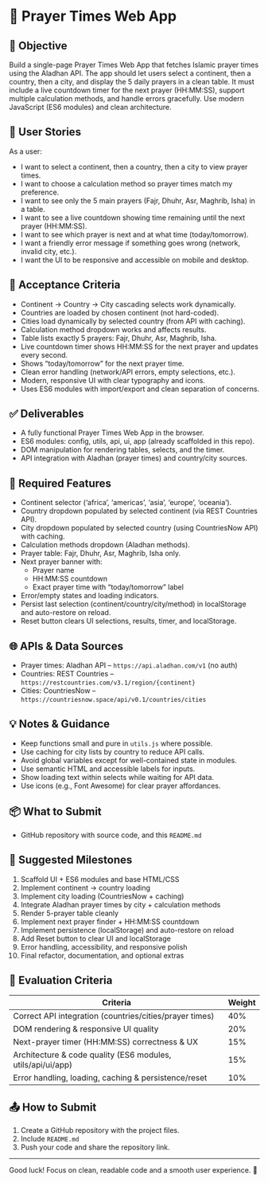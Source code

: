 # 🕌 Prayer Times Web App 

## 🎯 Objective
Build a single-page Prayer Times Web App that fetches Islamic prayer times using the Aladhan API. The app should let users select a continent, then a country, then a city, and display the 5 daily prayers in a clean table. It must include a live countdown timer for the next prayer (HH:MM:SS), support multiple calculation methods, and handle errors gracefully. Use modern JavaScript (ES6 modules) and clean architecture.

## 👤 User Stories
As a user:
- I want to select a continent, then a country, then a city to view prayer times.
- I want to choose a calculation method so prayer times match my preference.
- I want to see only the 5 main prayers (Fajr, Dhuhr, Asr, Maghrib, Isha) in a table.
- I want to see a live countdown showing time remaining until the next prayer (HH:MM:SS).
- I want to see which prayer is next and at what time (today/tomorrow).
- I want a friendly error message if something goes wrong (network, invalid city, etc.).
- I want the UI to be responsive and accessible on mobile and desktop.

## 🔑 Acceptance Criteria
- Continent → Country → City cascading selects work dynamically.
- Countries are loaded by chosen continent (not hard-coded).
- Cities load dynamically by selected country (from API with caching).
- Calculation method dropdown works and affects results.
- Table lists exactly 5 prayers: Fajr, Dhuhr, Asr, Maghrib, Isha.
- Live countdown timer shows HH:MM:SS for the next prayer and updates every second.
- Shows “today/tomorrow” for the next prayer time.
- Clean error handling (network/API errors, empty selections, etc.).
- Modern, responsive UI with clear typography and icons.
- Uses ES6 modules with import/export and clean separation of concerns.

## ✅ Deliverables
- A fully functional Prayer Times Web App in the browser.
- ES6 modules: config, utils, api, ui, app (already scaffolded in this repo).
- DOM manipulation for rendering tables, selects, and the timer.
- API integration with Aladhan (prayer times) and country/city sources.

## 🧩 Required Features
- Continent selector (‘africa’, ‘americas’, ‘asia’, ‘europe’, ‘oceania’).
- Country dropdown populated by selected continent (via REST Countries API).
- City dropdown populated by selected country (using CountriesNow API) with caching.
- Calculation methods dropdown (Aladhan methods).
- Prayer table: Fajr, Dhuhr, Asr, Maghrib, Isha only.
- Next prayer banner with:
  - Prayer name
  - HH:MM:SS countdown
  - Exact prayer time with “today/tomorrow” label
- Error/empty states and loading indicators.
- Persist last selection (continent/country/city/method) in localStorage and auto-restore on reload.
- Reset button clears UI selections, results, timer, and localStorage.


## 🌐 APIs & Data Sources
- Prayer times: Aladhan API – `https://api.aladhan.com/v1` (no auth)
- Countries: REST Countries – `https://restcountries.com/v3.1/region/{continent}`
- Cities: CountriesNow – `https://countriesnow.space/api/v0.1/countries/cities`

## 💡 Notes & Guidance
- Keep functions small and pure in `utils.js` where possible.
- Use caching for city lists by country to reduce API calls.
- Avoid global variables except for well-contained state in modules.
- Use semantic HTML and accessible labels for inputs.
- Show loading text within selects while waiting for API data.
- Use icons (e.g., Font Awesome) for clear prayer affordances.


## 📦 What to Submit
- GitHub repository with source code, and this `README.md`
## 🧭 Suggested Milestones
1) Scaffold UI + ES6 modules and base HTML/CSS
2) Implement continent → country loading
3) Implement city loading (CountriesNow + caching)
4) Integrate Aladhan prayer times by city + calculation methods
5) Render 5-prayer table cleanly
6) Implement next prayer finder + HH:MM:SS countdown
7) Implement persistence (localStorage) and auto-restore on reload
8) Add Reset button to clear UI and localStorage
9) Error handling, accessibility, and responsive polish
10) Final refactor, documentation, and optional extras

## 💯 Evaluation Criteria
| Criteria | Weight |
|---|---|
| Correct API integration (countries/cities/prayer times) | 40% |
| DOM rendering & responsive UI quality | 20% |
| Next-prayer timer (HH:MM:SS) correctness & UX | 15% |
| Architecture & code quality (ES6 modules, utils/api/ui/app) | 15% |
| Error handling, loading, caching & persistence/reset | 10% |


## 📤 How to Submit
1. Create a GitHub repository with the project files.
2. Include `README.md`
3. Push your code and share the repository link.
---

Good luck! Focus on clean, readable code and a smooth user experience. 🚀